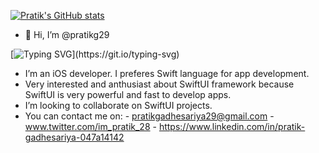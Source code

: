 
[![Pratik's GitHub stats](https://github-readme-stats.vercel.app/api?username=pratikg29&show_icons=true&theme=onedark&hide=prs)](https://github.com/anuraghazra/github-readme-stats)

- 👋 Hi, I’m @pratikg29

[![Typing SVG](https://readme-typing-svg.demolab.com/?lines=Here+is+my+profile;Feel+free+to+connect!)](https://git.io/typing-svg)
- I’m an iOS developer. I preferes Swift language for app development.
- Very interested and anthusiast about SwiftUI framework because SwiftUI is very powerful and fast to develop apps.
- I’m looking to collaborate on SwiftUI projects.
- You can contact me on:
      - pratikgadhesariya29@gmail.com
      - www.twitter.com/im_pratik_28
      - https://www.linkedin.com/in/pratik-gadhesariya-047a14142

